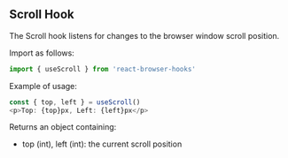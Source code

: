## Scroll Hook

The Scroll hook listens for changes to the browser window scroll position.  

Import as follows:

```javascript
import { useScroll } from 'react-browser-hooks' 
```

Example of usage:

```javascript
const { top, left } = useScroll()
<p>Top: {top}px, Left: {left}px</p>
```

Returns an object containing:
- top (int), left (int): the current scroll position